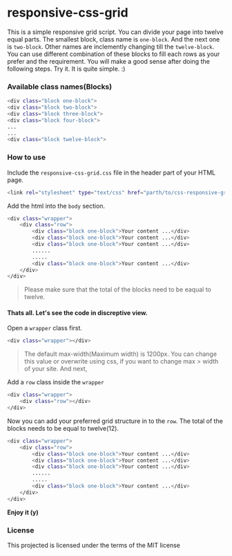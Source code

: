 # responsive-css-grid 
This is a simple responsive grid script. You can divide your page into twelve equal parts. The smallest block, class name is `one-block`. And the next one is `two-block`. Other names are inclemently changing till the `twelve-block`. You can use different combination of these blocks to fill each rows as your prefer and the requirement. You will make a good sense after doing the following steps. Try it. It is quite simple. :)  

### Available class names(Blocks)
```sh
<div class="block one-block">
<div class="block two-block">
<div class="block three-block">
<div class="block four-block">
...
...
<div class="block twelve-block">
```

### How to use

Include the `responsive-css-grid.css` file in the header part of your HTML page.
```sh
<link rel="stylesheet" type="text/css" href="parth/to/css-responsive-grid.css"/>
```

Add the html into the `body` section. 
```sh
<div class="wrapper">
	<div class="row">
		<div class="block one-block">Your content ...</div>
		<div class="block one-block">Your content ...</div>
		<div class="block one-block">Your content ...</div>
		......
		.....
		<div class="block one-block">Your content ...</div>
	</div>
</div>
```

> Please make sure that the total of the blocks need to be eaqual to twelve.


#### Thats all. Let's see the code in discreptive view.
Open a `wrapper` class first. 
```sh
<div class="wrapper"></div>
```
> The default max-width(Maximum width) is 1200px. You can change this value or overwrite using css, if you want to change max > width of your site. And next,


Add a `row` class inside the `wrapper`
```sh
<div class="wrapper">
	<div class="row"></div>
</div>
```


Now you can add your preferred grid structure in to the `row`. The total of the blocks needs to be equal to twelve(12).  
```sh
<div class="wrapper">
	<div class="row">
		<div class="block one-block">Your content ...</div>
		<div class="block one-block">Your content ...</div>
		<div class="block one-block">Your content ...</div>
		......
		.....
		<div class="block one-block">Your content ...</div>
	</div>
</div>
```

**Enjoy it (y)**


### License 
This projected is licensed under the terms of the MIT license
